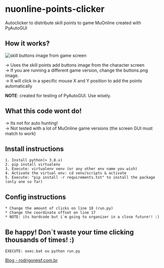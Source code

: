 # nuonline-points-clicker
Autoclicker to distribute skill points to game MuOnline created with PyAutoGUI

## How it works?

![skill buttons image from game screen](https://ibb.co/s53K33H)

-> Uses the skill points add buttons image from the character screen<br>
-> If you are running a different game version, change the buttons.png image.<br>
-> It will click in a specific mouse X and Y position to add the points automatically<br>

**NOTE**: created for testing of PyAutoGUI. Use wisely.

## What this code wont do!

-> Its not for auto hunting!<br>
-> Not tested with a lot of MuOnline game versions (the screen GUI must match to work)<br>

## Install instructions

    1. Install python(> 3.8.x)
    2. pip install virtualenv
    3. Execute: virtualenv venv (or any other env name you wish)
    4. Activate the virtual env: cd venv/scripts & activate
    5. Execute: "pip install -r requirements.txt" to install the package (only one so far)

## Config instructions

    * Change the amount of clicks on line 18 (run.py)
    * Change the coordinate offset on line 17
    * NOTE: its hardcode but i`m going to organizer in a close future!! :)

## Be happy! Don`t waste your time clicking thousands of times! :)
    EXECUTE: exec.bat ou python run.py

[Blog - rodrigoreisf.com.br](http://rodrigoreisf.com.br)
